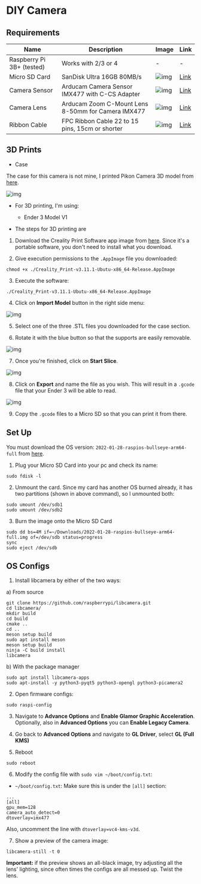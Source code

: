 # DIY Camera

## Requirements

| Name | Description | Image | Link |
| --- | --- | --- | --- |
| Raspberry Pi 3B+ (tested) | Works with 2/3 or 4 | - | -  |
| Micro SD Card | SanDisk Ultra 16GB 80MB/s | ![img](./res/9.png) | [Link](https://www.amazon.com.mx/dp/B074B4P7KD?ref=ppx_pop_mob_ap_share) |
| Camera Sensor | Arducam Camera Sensor IMX477 with C-CS Adapter | ![img](./res/1.png) | [Link](https://www.amazon.com.mx/dp/B09YHN5DBY?ref=ppx_pop_mob_ap_share) |
| Camera Lens | Arducam Zoom C-Mount Lens 8-50mm for Camera IMX477 | ![img](./res/2.png) | [Link](https://www.amazon.com.mx/dp/B08PYMBX9T?ref=ppx_pop_mob_ap_share) |
| Ribbon Cable | FPC Ribbon Cable 22 to 15 pins, 15cm or shorter | ![img](./res/8.png) | [Link](https://www.amazon.com.mx/Arducam-extensi%C3%B3n-Raspberry-pulgadas-unidades/dp/B085RW9K13/ref=asc_df_B085RW9K13/?tag=gledskshopmx-20&linkCode=df0&hvadid=673377511327&hvpos=&hvnetw=g&hvrand=12627621543486268431&hvpone=&hvptwo=&hvqmt=&hvdev=c&hvdvcmdl=&hvlocint=&hvlocphy=9130911&hvtargid=pla-970838553569&psc=1&mcid=bbc16897815637ac8670aa9edfbd43d8) |

## 3D Prints

- Case 

The case for this camera is not mine, I printed Pikon Camera 3D model from [here](https://www.kevsrobots.com/blog/pikon-camera.html).

![img](./res/3.png)

- For 3D printing, I'm using:

    - Ender 3 Model V1

- The steps for 3D printing are

1. Download the Creality Print Software app image from [here](https://www.creality.com/pages/download-software). Since it's a portable software, you don't need to install what you download.

2. Give execution permissions to the `.AppImage` file you downloaded:

```
chmod +x ./Creality_Print-v3.11.1-Ubutu-x86_64-Release.AppImage
```

3. Execute the software:

```
./Creality_Print-v3.11.1-Ubutu-x86_64-Release.AppImage
```

4. Click on **Import Model** button in the right side menu:

![img](./res/4.png)

5. Select one of the three .STL files you downloaded for the case section.

6. Rotate it with the blue button so that the supports are easily removable.

![img](./res/5.png)

7. Once you're finished, click on **Start Slice**.

![img](./res/6.png)

8. Click on **Export** and name the file as you wish. This will result in a `.gcode` file that your Ender 3 will be able to read.

![img](./res/7.png)

9. Copy the `.gcode` files to a Micro SD so that you can print it from there.

## Set Up

You must download the OS version: `2022-01-28-raspios-bullseye-arm64-full` from [here](https://downloads.raspberrypi.com/raspios_full_arm64/images/).

1. Plug your Micro SD Card into your pc and check its name:

```
sudo fdisk -l
```

2. Unmount the card. Since my card has another OS burned already, it has two partitions (shown in above command), so I unmounted both:

```
sudo umount /dev/sdb1
sudo umount /dev/sdb2
```

3. Burn the image onto the Micro SD Card

```
sudo dd bs=4M if=~/Downloads/2022-01-28-raspios-bullseye-arm64-full.img of=/dev/sdb status=progress
sync
sudo eject /dev/sdb
```

## OS Configs

1. Install libcamera by either of the two ways:

a) From source

```
git clone https://github.com/raspberrypi/libcamera.git
cd libcamera/
mkdir build
cd build
cmake ..
cd ..
meson setup build
sudo apt install meson
meson setup build
ninja -C build install
libcamera
```

b) With the package manager

```
sudo apt install libcamera-apps
sudo apt-install -y python3-pyqt5 python3-opengl python3-picamera2
```

2. Open firmware configs:

```
sudo raspi-config
```

3. Navigate to **Advance Options**  and **Enable Glamor Graphic Acceleration**. Optionally, also in **Advanced Options** you can **Enable Legacy Camera**.

4. Go back to **Advanced Options** and navigate to **GL Driver**, select **GL (Full KMS)**

5. Reboot

```
sudo reboot
```

6. Modify the config file with `sudo vim ~/boot/config.txt`:

- `~/boot/config.txt`: Make sure this is under the `[all]` section:

```
...
[all]
gpu_mem=128
camera_auto_detect=0
dtoverlay=imx477
```

Also, uncomment the line with `dtoverlay=vc4-kms-v3d`.

7. Show a preview of the camera image:

```
libcamera-still -t 0
```

**Important:** if the preview shows an all-black image, try adjusting all the lens' lighting, since often times the configs are all messed up. Twist the lens.